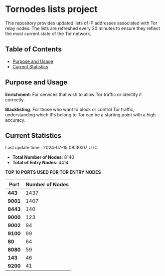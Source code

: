 # Tornodes lists project

This repository provides updated lists of IP addresses associated with Tor relay nodes. The lists are refreshed every 30 minutes to ensure they reflect the most current state of the Tor network.

## Table of Contents

- [Purpose and Usage](#purpose-and-usage)
- [Current Statistics](#current-statistics)


## Purpose and Usage

**Enrichment**: For services that wish to allow Tor traffic or identify it correctly.

**Blacklisting**: For those who want to block or control Tor traffic, understanding which IPs belong to Tor can be a starting point with a high accuracy.

## Current Statistics

Last update time : 2024-07-15 08:30:07 UTC

- **Total Number of Nodes**: 8140
- **Total of Entry Nodes**: 4414

**TOP 10 PORTS USED FOR TOR ENTRY NODES**

| **Port** | **Number of Nodes** |
|------|-----------------|
| **443**   | 1437  |
| **9001**   | 1407  |
| **8443**   | 140  |
| **9000**   | 123  |
| **9002**   | 94  |
| **9100**   | 69  |
| **80**   | 64  |
| **8080**   | 59  |
| **143**   | 46  |
| **9200**   | 41  |

